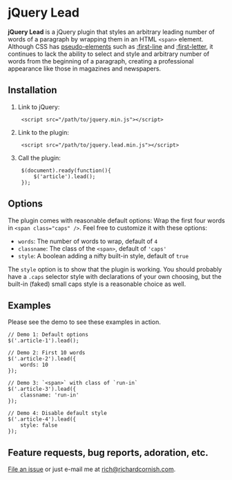 # jQuery Lead

**jQuery Lead** is a jQuery plugin that styles an arbitrary leading number of words of a paragraph by wrapping them in an HTML `<span>` element. Although CSS has [pseudo-elements](http://www.w3.org/TR/CSS2/selector.html#pseudo-element-selectors) such as [:first-line](http://www.w3.org/TR/CSS2/selector.html#first-line-pseudo) and [:first-letter](http://www.w3.org/TR/CSS2/selector.html#first-letter), it continues to lack the ability to select and style and arbitrary number of words from the beginning of a paragraph, creating a professional appearance like those in magazines and newspapers.

## Installation

1. Link to jQuery:

        <script src="/path/to/jquery.min.js"></script>

2. Link to the plugin:

        <script src="/path/to/jquery.lead.min.js"></script>

3. Call the plugin:

        $(document).ready(function(){
            $('article').lead();
        });

## Options

The plugin comes with reasonable default options: Wrap the first four words in `<span class="caps" />`. Feel free to customize it with these options:

- `words`: The number of words to wrap, default of `4`
- `classname`: The class of the `<span>`, default of `'caps'`
- `style`: A boolean adding a nifty built-in style, default of `true`

The `style` option is to show that the plugin is working. You should probably have a `.caps` selector style with declarations of your own choosing, but the built-in (faked) small caps style is a reasonable choice as well.

## Examples

Please see the demo to see these examples in action.

    // Demo 1: Default options
    $('.article-1').lead();

    // Demo 2: First 10 words
    $('.article-2').lead({
        words: 10
    });

    // Demo 3: `<span>` with class of `run-in`
    $('.article-3').lead({
        classname: 'run-in'
    });

    // Demo 4: Disable default style
    $('.article-4').lead({
        style: false
    });

## Feature requests, bug reports, adoration, etc.

[File an issue](https://github.com/richardcornish/jQuery-Lead/issues) or just e-mail me at [rich@richardcornish.com](mailto:rich@richardcornish.com).